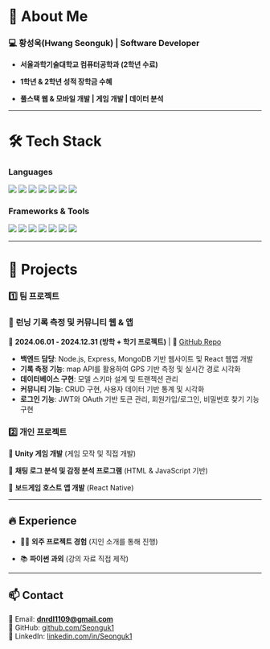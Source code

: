 # 🔎 About Me
### 💻 황성욱(Hwang Seonguk) | Software Developer  

- **서울과학기술대학교 컴퓨터공학과 (2학년 수료)**
  
- **1학년 & 2학년 성적 장학금 수혜**
    
- **풀스택 웹 & 모바일 개발 | 게임 개발 | 데이터 분석**  

---

# 🛠 Tech Stack  
### Languages

<div>
  <img src="https://img.shields.io/badge/Python-3776AB?style=for-the-badge&logo=Python&logoColor=white">
  <img src="https://img.shields.io/badge/C-A8B9CC?style=for-the-badge&logo=C&logoColor=white">
  <img src="https://img.shields.io/badge/C++-00599C?style=for-the-badge&logo=C%2B%2B&logoColor=white">
  <img src="https://img.shields.io/badge/C%23-239120?style=for-the-badge&logo=Csharp&logoColor=white">
  <img src="https://img.shields.io/badge/JavaScript-F7DF1E?style=for-the-badge&logo=JavaScript&logoColor=black">
  <img src="https://img.shields.io/badge/HTML-E34F26?style=for-the-badge&logo=HTML5&logoColor=white">
  <img src="https://img.shields.io/badge/Java-007396?style=for-the-badge&logo=Java&logoColor=white">
</div>  

### Frameworks & Tools  

<div>
  <img src="https://img.shields.io/badge/Github-181717?style=for-the-badge&logo=Github&logoColor=white">
  <img src="https://img.shields.io/badge/React-61DAFB?style=for-the-badge&logo=React&logoColor=black">
  <img src="https://img.shields.io/badge/ReactNative-61DAFB?style=for-the-badge&logo=React&logoColor=black">
  <img src="https://img.shields.io/badge/Unity-000000?style=for-the-badge&logo=Unity&logoColor=white">
  <img src="https://img.shields.io/badge/Node.js-339933?style=for-the-badge&logo=Node.js&logoColor=white">
  <img src="https://img.shields.io/badge/Express-000000?style=for-the-badge&logo=Express&logoColor=white">
  <img src="https://img.shields.io/badge/MongoDB-47A248?style=for-the-badge&logo=MongoDB&logoColor=white">
</div> 

---

# 📌 Projects  
### 1️⃣ 팀 프로젝트
### 🔹 **런닝 기록 측정 및 커뮤니티 웹 & 앱**

📅 **2024.06.01 - 2024.12.31 (방학 + 학기 프로젝트)** | 🔗 [GitHub Repo](#)  
- **백엔드 담당**: Node.js, Express, MongoDB 기반 웹사이트 및 React 웹앱 개발  
- **기록 측정 기능**: map API를 활용하여 GPS 기반 측정 및 실시간 경로 시각화
- **데이터베이스 구현**: 모델 스키마 설계 및 트랜젝션 관리
- **커뮤니티 기능**: CRUD 구현, 사용자 데이터 기반 통계 및 시각화  
- **로그인 기능**: JWT와 OAuth 기반 토큰 관리, 회원가입/로그인, 비밀번호 찾기 기능 구현   


### 2️⃣ 개인 프로젝트  
🔹 **Unity 게임 개발** (게임 모작 및 직접 개발)  

🔹 **채팅 로그 분석 및 감정 분석 프로그램** (HTML & JavaScript 기반)  

🔹 **보드게임 호스트 앱 개발** (React Native)  

---

## 🔥 Experience  
- 👨‍💻 **외주 프로젝트 경험** (지인 소개를 통해 진행)
  
- 📚 **파이썬 과외** (강의 자료 직접 제작)  

---

## 📫 Contact  
📧 Email: **dnrdl1109@gmail.com**  
🔗 GitHub: [github.com/Seonguk1](https://github.com/Seonguk1)  
💼 LinkedIn: [linkedin.com/in/Seonguk1](#)  

